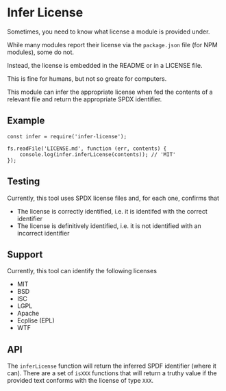 # Infer License

Sometimes, you need to know what license a module is provided under.

While many modules report their license via the `package.json` file (for NPM modules), some
do not.

Instead, the license is embedded in the README or in a LICENSE file.

This is fine for humans, but not so greate for computers.

This module can infer the appropriate license when fed the contents
of a relevant file and return the appropriate SPDX identifier.

## Example

```
const infer = require('infer-license');

fs.readFile('LICENSE.md', function (err, contents) {
    console.log(infer.inferLicense(contents)); // 'MIT'
});
```

## Testing
Currently, this tool uses SPDX license files and, for each one, confirms that

- The license is correctly identified, i.e. it is identifed with the correct identifier
- The license is definitively identified, i.e. it is not identified with an incorrect identifier

## Support

Currently, this tool can identify the following licenses

- MIT
- BSD
- ISC
- LGPL
- Apache
- Ecplise (EPL)
- WTF

## API

The `inferLicense` function will return the inferred SPDF identifier (where it can).
There are a set of `isXXX` functions that will return a truthy value if the provided text conforms
with the license of type `XXX`.
